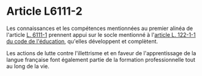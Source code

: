 # Article L6111-2

Les connaissances et les compétences mentionnées au premier alinéa de l'article [L. 6111-1][1] prennent appui sur le socle mentionné à l'[article L. 122-1-1 du code de l'éducation][2], qu'elles développent et complètent. 

Les actions de lutte contre l'illettrisme et en faveur de l'apprentissage de la langue française font également partie de la formation professionnelle tout au long de la vie.

 [1]: /affichCodeArticle.do?cidTexte=LEGITEXT000006072050&idArticle=LEGIARTI000006903977&dateTexte=&categorieLien=cid
 [2]: /affichCodeArticle.do?cidTexte=LEGITEXT000006071191&idArticle=LEGIARTI000006524396&dateTexte=&categorieLien=cid
